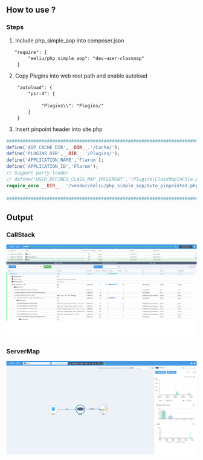 ﻿## How to use ?

### Steps

1. Include php_simple_aop into composer.json
 
```
   "require": {
        "eeliu/php_simple_aop": "dev-user-classmap"
    }
```

2. Copy Plugins into web root path and enable autoload

```
    "autoload": {
        "psr-4": {
            
             "Plugins\\": "Plugins/"
        }
    }
```

3. Insert pinpoint header into site.php

``` php
#####################################################################################
define('AOP_CACHE_DIR',__DIR__.'/Cache/');
define('PLUGINS_DIR',__DIR__.'/Plugins/');
define('APPLICATION_NAME','Flarum');
define('APPLICATION_ID','Flarum');
// Support party loader
// define('USER_DEFINED_CLASS_MAP_IMPLEMENT','\Plugins\ClassMapInFile.php');
require_once __DIR__. '/vendor/eeliu/php_simple_aop/auto_pinpointed.php';

#####################################################################################
```

## Output

### CallStack
![CallStack](images/Flarum_callstack.png)

### ServerMap
![CallStack](images/Flarum_readme.png)